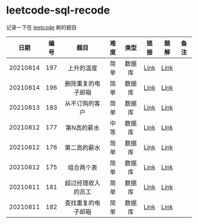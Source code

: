 # leetcode-sql-recode

记录一下在 [leetcode](https://www.leetcode-cn.com) 刷的题目

| 日期 | 编号 | 题目 | 难度 | 类型 | 链接 | 题解 | 备注 |
| :----: | :----: | :----: | :----: | :----: | :----: | :----: | :----: |
| 20210814 | 197 | 上升的温度 | 简单 | 数据库 | [Link](https://leetcode-cn.com/problems/rising-temperature/) | [Link](./src/main/java/org/example/sql/Q0197.sql) |  |
| 20210814 | 196 | 删除重复的电子邮箱 | 简单 | 数据库 | [Link](https://leetcode-cn.com/problems/delete-duplicate-emails/) | [Link](./src/main/java/org/example/sql/Q0196.sql) |  |
| 20210813 | 183 | 从不订购的客户 | 简单 | 数据库 | [Link](https://leetcode-cn.com/problems/customers-who-never-order/) | [Link](./src/main/java/org/example/sql/Q0183.sql) |  |
| 20210812 | 177 | 第N高的薪水 | 中等 | 数据库 | [Link](https://leetcode-cn.com/problems/nth-highest-salary/) | [Link](./src/main/java/org/example/sql/Q0177.sql) |  |
| 20210812 | 176 | 第二高的薪水 | 简单 | 数据库 | [Link](https://leetcode-cn.com/problems/second-highest-salary/) | [Link](./src/main/java/org/example/sql/Q0176.sql) |  |
| 20210812 | 175 | 组合两个表 | 简单 | 数据库 | [Link](https://leetcode-cn.com/problems/combine-two-tables/) | [Link](./src/main/java/org/example/sql/Q0175.sql) |  |
| 20210811 | 181 | 超过经理收入的员工 | 简单 | 数据库 | [Link](https://leetcode-cn.com/problems/employees-earning-more-than-their-managers/) | [Link](./src/main/java/org/example/sql/Q0181.sql) |  |
| 20210811 | 182 | 查找重复的电子邮箱 | 简单 | 数据库 | [Link](https://leetcode-cn.com/problems/duplicate-emails/) | [Link](./src/main/java/org/example/sql/Q0182.sql) |  |